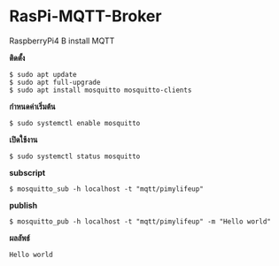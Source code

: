 # RasPi-MQTT-Broker
RaspberryPi4 B install MQTT 

**ติดตั้ง**
~~~
$ sudo apt update
$ sudo apt full-upgrade
$ sudo apt install mosquitto mosquitto-clients
~~~

**กำหนดค่าเริ่มต้น**
~~~
$ sudo systemctl enable mosquitto
~~~

**เปิดใช้งาน**
~~~
$ sudo systemctl status mosquitto
~~~

**subscript**
~~~
$ mosquitto_sub -h localhost -t "mqtt/pimylifeup"
~~~

**publish**
~~~
$ mosquitto_pub -h localhost -t "mqtt/pimylifeup" -m "Hello world"
~~~

**ผลลัพธ์**
~~~
Hello world
~~~
